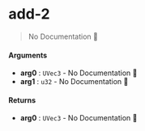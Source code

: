 # add\-2

> No Documentation 🚧

#### Arguments

- **arg0** : `UVec3` \- No Documentation 🚧
- **arg1** : `u32` \- No Documentation 🚧

#### Returns

- **arg0** : `UVec3` \- No Documentation 🚧